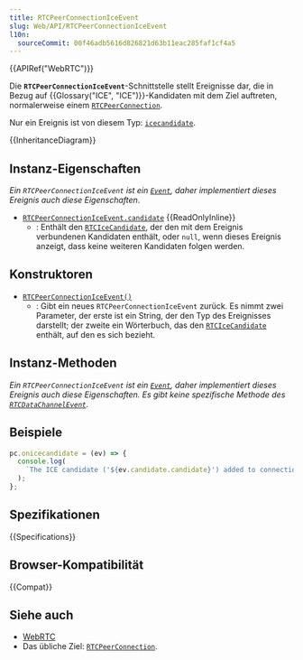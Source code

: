 ```yaml
---
title: RTCPeerConnectionIceEvent
slug: Web/API/RTCPeerConnectionIceEvent
l10n:
  sourceCommit: 00f46adb5616d826821d63b11eac285faf1cf4a5
---
```


{{APIRef("WebRTC")}}

Die **`RTCPeerConnectionIceEvent`**-Schnittstelle stellt Ereignisse dar, die in Bezug auf {{Glossary("ICE", "ICE")}}-Kandidaten mit dem Ziel auftreten, normalerweise einem [`RTCPeerConnection`](/de/docs/Web/API/RTCPeerConnection).

Nur ein Ereignis ist von diesem Typ: [`icecandidate`](/de/docs/Web/API/RTCPeerConnection/icecandidate_event).

{{InheritanceDiagram}}

## Instanz-Eigenschaften

_Ein `RTCPeerConnectionIceEvent` ist ein [`Event`](/de/docs/Web/API/Event), daher implementiert dieses Ereignis auch diese Eigenschaften_.

- [`RTCPeerConnectionIceEvent.candidate`](/de/docs/Web/API/RTCPeerConnectionIceEvent/candidate) {{ReadOnlyInline}}
  - : Enthält den [`RTCIceCandidate`](/de/docs/Web/API/RTCIceCandidate), der den mit dem Ereignis verbundenen Kandidaten enthält, oder `null`, wenn dieses Ereignis anzeigt, dass keine weiteren Kandidaten folgen werden.

## Konstruktoren

- [`RTCPeerConnectionIceEvent()`](/de/docs/Web/API/RTCPeerConnectionIceEvent/RTCPeerConnectionIceEvent)
  - : Gibt ein neues `RTCPeerConnectionIceEvent` zurück. Es nimmt zwei Parameter, der erste ist ein String, der den Typ des Ereignisses darstellt; der zweite ein Wörterbuch, das den [`RTCIceCandidate`](/de/docs/Web/API/RTCIceCandidate) enthält, auf den es sich bezieht.

## Instanz-Methoden

_Ein `RTCPeerConnectionIceEvent` ist ein [`Event`](/de/docs/Web/API/Event), daher implementiert dieses Ereignis auch diese Eigenschaften. Es gibt keine spezifische Methode des [`RTCDataChannelEvent`](/de/docs/Web/API/RTCDataChannelEvent)._

## Beispiele

```js
pc.onicecandidate = (ev) => {
  console.log(
    `The ICE candidate ('${ev.candidate.candidate}') added to connection.`,
  );
};
```

## Spezifikationen

{{Specifications}}

## Browser-Kompatibilität

{{Compat}}

## Siehe auch

- [WebRTC](/de/docs/Web/API/WebRTC_API)
- Das übliche Ziel: [`RTCPeerConnection`](/de/docs/Web/API/RTCPeerConnection).
